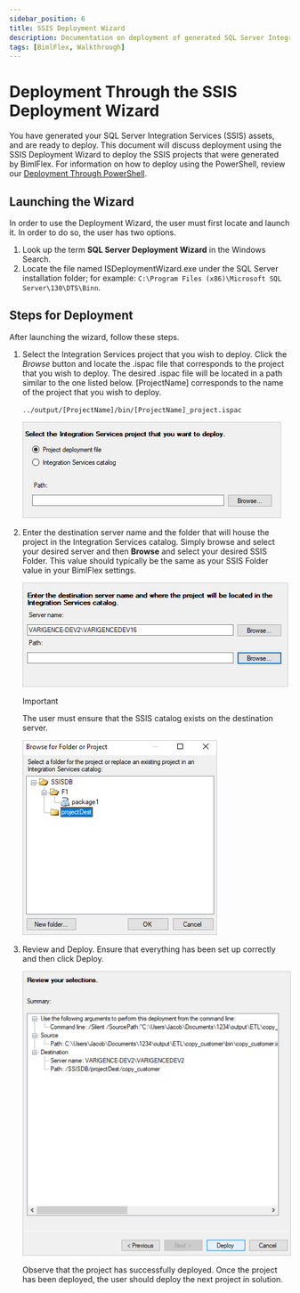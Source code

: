 ```yaml
---
sidebar_position: 6
title: SSIS Deployment Wizard
description: Documentation on deployment of generated SQL Server Integration Services (SSIS) assets
tags: [BimlFlex, Walkthrough]
---
```


# Deployment Through the SSIS Deployment Wizard

<!-- TODO: Now walk-through yet for an SSIS Implementation.  
For a walk-through of creating a BimlFlex solution that targets SSIS, review the [Synapse Implementations](bimlflex-synapse-implementation).
-->

You have generated your SQL Server Integration Services (SSIS) assets, and are ready to deploy. This document will discuss deployment using the SSIS Deployment Wizard to deploy the SSIS projects that were generated by BimlFlex. For information on how to deploy using the PowerShell, review our [Deployment Through PowerShell](bimlflex-ssis-using-powershell).

## Launching the Wizard

In order to use the Deployment Wizard, the user must first locate and launch it. In order to do so, the user has two options.

1. Look up the term **SQL Server Deployment Wizard** in the Windows Search.
1. Locate the file named ISDeploymentWizard.exe under the SQL Server installation folder; for example: `C:\Program Files (x86)\Microsoft SQL Server\130\DTS\Binn`.

## Steps for Deployment

After launching the wizard, follow these steps.

1. Select the Integration Services project that you wish to deploy. Click the *Browse* button and locate the .ispac file that corresponds to the project that you wish to deploy. The desired .ispac file will be located in a path similar to the one listed below. [ProjectName] corresponds to the name of the project that you wish to deploy.

    `../output/[ProjectName]/bin/[ProjectName]_project.ispac`

    <img 
    src="images/locateprojectinwizard.png"
    style="border: 1px solid #CCC;"
    title="Apply Data Type Mappings Dialog" />

1. Enter the destination server name and the folder that will house the project in the Integration Services catalog. Simply browse and select your desired server and then **Browse** and select your desired SSIS Folder. This value should typically be the same as your SSIS Folder value in your BimlFlex settings.

    <img
    src="images/wizarddestination.png"
    style="border: 1px solid #CCC;"
    title="Apply Data Type Mappings Dialog" />

    >[!IMPORTANT]
    > The user must ensure that the SSIS catalog exists on the destination server.

    <img
    src="images/folderbrowse.png"
    style="border: 1px solid #CCC;"
    title="Apply Data Type Mappings Dialog" />

1. Review and Deploy. Ensure that everything has been set up correctly and then click Deploy.

    <img
    src="images/reviewanddeploy.png"
    style="border: 1px solid #CCC;"
    title="Apply Data Type Mappings Dialog" />

    Observe that the project has successfully deployed. Once the project has been deployed, the user should deploy the next project in solution.

